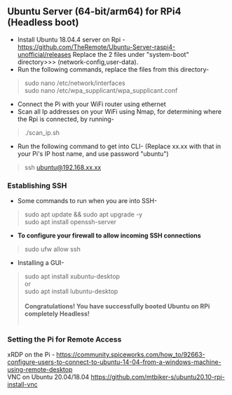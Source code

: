 ## Ubuntu Server (64-bit/arm64) for RPi4 (Headless boot)
- Install Ubuntu 18.04.4 server on Rpi - https://github.com/TheRemote/Ubuntu-Server-raspi4-unofficial/releases
Replace the 2 files under "system-boot" directory>>> (network-config,user-data). 
- Run the following commands, replace the files from this directory-
> sudo nano /etc/network/interfaces <br>
> sudo nano /etc/wpa_supplicant/wpa_supplicant.conf
- Connect the Pi with your WiFi router using ethernet
- Scan all Ip addresses on your WiFi using Nmap, for determining where the Rpi is connected, by running-
> ./scan_ip.sh
- Run the following command to get into CLI- (Replace xx.xx with that in your Pi's IP host name, and use password "ubuntu")
> ssh ubuntu@192.168.xx.xx

### Establishing SSH
- Some commands to run when you are into SSH-
> sudo apt update && sudo apt upgrade -y <br>
> sudo apt install openssh-server <br>
- **To configure your firewall to allow incoming SSH connections**
> sudo ufw allow ssh 
- Installing a GUI-
> sudo apt install xubuntu-desktop <br>
or <br>
> sudo apt install lubuntu-desktop <br> <br>
**Congratulations! You have successfully booted Ubuntu on RPi completely Headless!** <br> <br>
### Setting the Pi for Remote Access
xRDP on the Pi - https://community.spiceworks.com/how_to/92663-configure-users-to-connect-to-ubuntu-14-04-from-a-windows-machine-using-remote-desktop <br>
VNC on Ubuntu 20.04/18.04
https://github.com/mtbiker-s/ubuntu20.10-rpi-install-vnc
